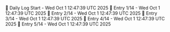 📅 Daily Log Start - Wed Oct  1 12:47:39 UTC 2025
📌 Entry 1/14 - Wed Oct  1 12:47:39 UTC 2025
📌 Entry 2/14 - Wed Oct  1 12:47:39 UTC 2025
📌 Entry 3/14 - Wed Oct  1 12:47:39 UTC 2025
📌 Entry 4/14 - Wed Oct  1 12:47:39 UTC 2025
📌 Entry 5/14 - Wed Oct  1 12:47:39 UTC 2025
